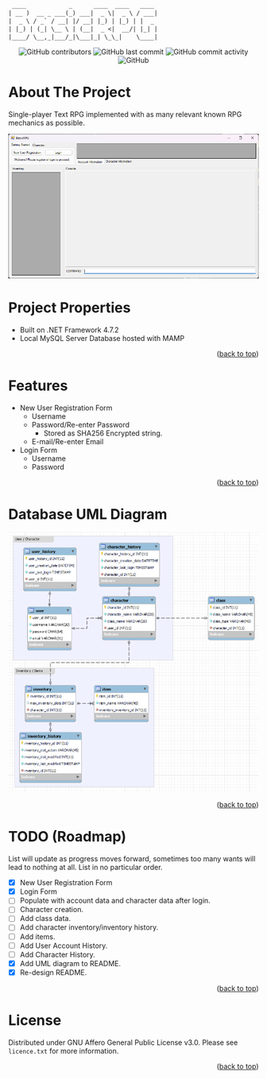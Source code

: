 	 ____            _      ____  ____   ____ 
	| __ )  __ _ ___(_) ___|  _ \|  _ \ / ___|
	|  _ \ / _` / __| |/ __| |_) | |_) | |  _ 
	| |_) | (_| \__ \ | (__|  _ <|  __/| |_| |
	|____/ \__,_|___/_|\___|_| \_\_|    \____|
<div align="center">

![GitHub contributors](https://img.shields.io/github/contributors/tojohnny/BasicRPG?logo=GitHub&style=for-the-badge) ![GitHub last commit](https://img.shields.io/github/last-commit/tojohnny/BasicRPG?logo=GitHub&style=for-the-badge) ![GitHub commit activity](https://img.shields.io/github/commit-activity/m/tojohnny/BasicRPG?logo=GitHub&style=for-the-badge) ![GitHub](https://img.shields.io/github/license/tojohnny/BasicRPG?style=for-the-badge)

</div>

# About The Project
Single-player Text RPG implemented with as many relevant known RPG mechanics as possible.

![Main UI](https://github.com/tojohnny/BasicRPG/blob/master/gui/main_03.png?raw=true)

# Project Properties
- Built on .NET Framework 4.7.2
- Local MySQL Server Database hosted with MAMP

<p align="right">(<a href="#readme-top">back to top</a>)</p>

# Features
- New User Registration Form
	- Username
	- Password/Re-enter Password
		- Stored as SHA256 Encrypted string.
	- E-mail/Re-enter Email
- Login Form
	- Username
	- Password

<p align="right">(<a href="#readme-top">back to top</a>)</p>

# Database UML Diagram
![UML Diagram](https://github.com/tojohnny/BasicRPG/blob/master/gui/uml_diagram_02.png?raw=true)

<p align="right">(<a href="#readme-top">back to top</a>)</p>

# TODO (Roadmap)
List will update as progress moves forward, sometimes too many wants will lead to nothing at all.
List in no particular order.
- [x] New User Registration Form
- [x] Login Form
- [ ] Populate with account data and character data after login.
- [ ] Character creation.
- [ ] Add class data.
- [ ] Add character inventory/inventory history.
- [ ] Add items.
- [ ] Add User Account History.
- [ ] Add Character History.
- [x] Add UML diagram to README.
- [x] Re-design README.

<p align="right">(<a href="#readme-top">back to top</a>)</p>

# License
Distributed under GNU Affero General Public License v3.0. Please see `licence.txt` for more information.

<p align="right">(<a href="#readme-top">back to top</a>)</p>
